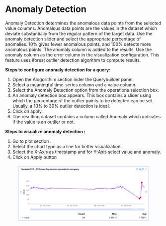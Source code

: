 # Anomaly Detection

Anomaly Detection determines the anomalous data points from the selected value columns. Anomalous data points are the values in the dataset which deviate substantially from the regular pattern of the target data. Use the anomaly detection slider and select the appropriate percentage of anomalies. 10% gives fewer anomalous points, and 100% detects more anomalous points. The anomaly column is added to the results. Use the anomaly column as the error column in the visualization configuration. This feature uses iforest outlier detection algorithm to compute results.

**Steps to configure anomaly detection for a query:**

1. Open the Alogorithim section inder the Querybuilder panel.
2. Select a meaningful time-series column and a value column.
3. Select the Anomaly Detection option from the operations selection box.
4. An anomaly detection box appears. This box contains a slider using which the percentage of the outlier points to be detected can be set. Usually, a 10% to 30% outlier detection is ideal.
5. Click on apply.
6. The resulting dataset contains a column called Anomaly which indicates if the value is an outlier or not.

**Steps to visualize anomaly detection :**

1. Go to plot section .
2. Select the chart type as a line for better visualization.
3. Select the X-Axis as timestamp and for Y-Axis select value and anomaly.
4. Click on Apply  button





<figure><img src="../../../.gitbook/assets/image (535).png" alt=""><figcaption></figcaption></figure>

